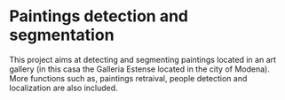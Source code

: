 # Paintings detection and segmentation
This project aims at detecting and segmenting paintings located in an art gallery (in this casa the Galleria Estense located in the city of Modena). More functions such as, paintings retraival, people detection and localization are also included.
